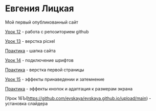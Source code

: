 # Евгения Лицкая 

Мой первый опубликованный сайт


[Урок 12](https://evskaya.github.io/github/ "Мой первый опубликованный сайт") - работа с репозиторием github


[Урок 13](https://github.com/evskaya/evskaya.github.io/tree/main/pixel-form-test/src) - верстка picxel


[Практика](https://github.com/evskaya/evskaya.github.io/tree/main/lesson_14) - шапка сайта

[Урок 14](https://github.com/evskaya/evskaya.github.io/tree/main/git-fonts) - подключение шрифтов


[Практика](https://github.com/evskaya/evskaya.github.io/tree/main/lesson_15) - верстка первой страницы


[Урок 15](https://github.com/evskaya/evskaya.github.io/tree/main/homework%2015) - эффекты принаведении и затемнение

[Практика](https://github.com/evskaya/evskaya.github.io/tree/main/part_16) - эффекты кнопок и адаптация к размерам экрана

[Урок 16Ъ(https://github.com/evskaya/evskaya.github.io/upload/main) - установка слайдера
